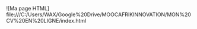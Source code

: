 ![Ma page HTML] file:///C:/Users/WAX/Google%20Drive/MOOCAFRIKINNOVATION/MON%20CV%20EN%20LIGNE/index.html
